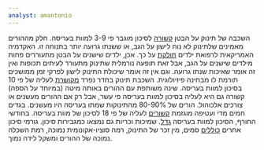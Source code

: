 ```yaml
---
analyst: amantonio
---
```


השכבה של תינוק על הבטן [קשורה](https://www.ncbi.nlm.nih.gov/pubmed/1745639) לסיכון מוגבר פי 3-9 למוות בעריסה. חלק מההורים מאמינים שלתינוק לא נוח לישון על הגב, או ששנתו גרועה יותר בתנוחה זו. האקדמיה האמריקאית לרפואת ילדים [חולקת](https://www.ncbi.nlm.nih.gov/pubmed/27940805) על כך. אכן, ילדים שישנים על הבטן מתעוררים פחות מילדים שישנים על הגב, אבל זאת תופעה נורמלית שתינוק מתעורר לעיתים תכופות ואין זה אומר שאיכות שנתו גרועה. וגם אין זה אומר שיכולת התינוק לישון לפרקי זמן ממושכים תורמת לו מבחינה פיזיולוגית.
השכבת תינוק בחדר נפרד [מקושרת](https://www.ncbi.nlm.nih.gov/pmc/articles/PMC28288) לעליה של פי 10 בסיכון למוות בעריסה. שינה משותפת עם ההורים באותה מיטה (במיוחד על הספה) קשורה גם היא לעליה בסיכון למוות בעריסה פי עשר, אבל רק אם ההורים מעשנים או צורכים אלכוהול. הורים של 80-90% מהתינוקות שמתו בעריסה היו מעשנים.
בגדים חמים מדי ועטיפה מוגזמת [קשורים](https://www.ncbi.nlm.nih.gov/pubmed/8956988) לעליה של פי 18 לסיכון של מוות בעריסה. בחודשי החורף, הסיכון למוות בעריסה [גדל](https://www.ncbi.nlm.nih.gov/pubmed/8646093/). שמיכות וכריות גם נמצאו כמגבירות סיכון.
גורמי סיכון אחרים [כוללים](https://www.ncbi.nlm.nih.gov/pmc/articles/PMC1475900/) סמים, מין זכר של התינוק, רמה סוציו-אקונומית נמוכה, רמת השכלה נמוכה של ההורים ומשקל לידה נמוך.

